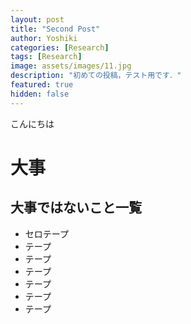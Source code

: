 ```yaml
---
layout: post
title: "Second Post"
author: Yoshiki
categories: [Research]
tags: [Research]
image: assets/images/11.jpg
description: "初めての投稿，テスト用です．"
featured: true
hidden: false
---
```


こんにちは

# 大事

## 大事ではないこと一覧

- セロテープ
- テープ
- テープ
- テープ
- テープ
- テープ
- テープ
